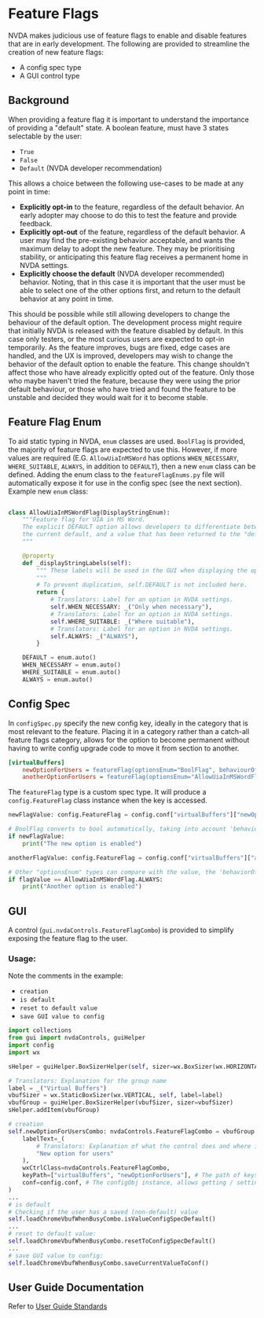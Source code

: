 # Feature Flags

NVDA makes judicious use of feature flags to enable and disable features that are in early development.
The following are provided to streamline the creation of new feature flags:
- A config spec type
- A GUI control type

## Background
When providing a feature flag it is important to understand the importance of providing a "default" state.
A boolean feature, must have 3 states selectable by the user:
- `True`
- `False`
- `Default` (NVDA developer recommendation)

This allows a choice between the following use-cases to be made at any point in time:
- **Explicitly opt-in** to the feature, regardless of the default behavior. 
An early adopter may choose to do this to test the feature and provide feedback.
- **Explicitly opt-out** of the feature, regardless of the default behavior.
A user may find the pre-existing behavior acceptable, and wants the maximum delay to adopt the new feature.
They may be prioritising stability, or anticipating this feature flag receives a permanent home in NVDA settings.
- **Explicitly choose the default** (NVDA developer recommended) behavior.
Noting, that in this case it is important that the user must be able to select one of the other options first,
and return to the default behavior at any point in time.

This should be possible while still allowing developers to change the behaviour
of the default option.
The development process might require that initially NVDA is released with
the feature disabled by default.
In this case only testers, or the most curious users are expected to opt-in temporarily.
As the feature improves, bugs are fixed, edge cases are handled, and the UX is improved,
developers may wish to change the behavior of the default option to enable the feature.
This change shouldn't affect those who have already explicitly opted out of the feature.
Only those who maybe haven't tried the feature, because they were using the prior default behaviour, or
those who have tried and found the feature to be unstable and decided they would wait for it to become
stable.

## Feature Flag Enum
To aid static typing in NVDA, `enum` classes are used.
`BoolFlag` is provided, the majority of feature flags are expected to use this.
However, if more values are required (E.G. `AllowUiaInMSWord` has options `WHEN_NECESSARY`, `WHERE_SUITABLE`, `ALWAYS`, in addition to `DEFAULT`), then a new `enum` class can be defined.
Adding the enum class to the `featureFlagEnums.py` file will automatically expose it for use in the config spec (see the next section).
Example new `enum` class:

```python

class AllowUiaInMSWordFlag(DisplayStringEnum):
	"""Feature flag for UIA in MS Word.
	The explicit DEFAULT option allows developers to differentiate between a value set that happens to be
	the current default, and a value that has been returned to the "default" explicitly.
	"""

	@property
	def _displayStringLabels(self):
		""" These labels will be used in the GUI when displaying the options.
		"""
		# To prevent duplication, self.DEFAULT is not included here.
		return {
			# Translators: Label for an option in NVDA settings.
			self.WHEN_NECESSARY: _("Only when necessary"),
			# Translators: Label for an option in NVDA settings.
			self.WHERE_SUITABLE: _("Where suitable"),
			# Translators: Label for an option in NVDA settings.
			self.ALWAYS: _("ALWAYS"),
		}

	DEFAULT = enum.auto()
	WHEN_NECESSARY = enum.auto()
	WHERE_SUITABLE = enum.auto()
	ALWAYS = enum.auto()
```

## Config Spec
In `configSpec.py` specify the new config key, ideally in the category that is most relevant to the feature.
Placing it in a category rather than a catch-all feature flags category, allows for the option to become
permanent without having to write config upgrade code to move it from section to another.

```ini
[virtualBuffers]
    newOptionForUsers = featureFlag(optionsEnum="BoolFlag", behaviourOfDefault="disabled")
    anotherOptionForUsers = featureFlag(optionsEnum="AllowUiaInMSWordFlag", behaviourOfDefault="WHERE_SUITABLE")
```

The `featureFlag` type is a custom spec type.
It will produce a `config.FeatureFlag` class instance when the key is accessed.
```python
newFlagValue: config.FeatureFlag = config.conf["virtualBuffers"]["newOptionForUsers"]

# BoolFlag converts to bool automatically, taking into account 'behaviorOfDefault'
if newFlagValue:
    print("The new option is enabled")

anotherFlagValue: config.FeatureFlag = config.conf["virtualBuffers"]["anotherOptionForUsers"]

# Other "optionsEnum" types can compare with the value, the 'behaviorOfDefault' is taken into account.
if flagValue == AllowUiaInMSWordFlag.ALWAYS:
    print("Another option is enabled")
```

## GUI
A control (`gui.nvdaControls.FeatureFlagCombo`) is provided to simplify exposing the feature flag to the user.

### Usage:
Note the comments in the example:
- `creation`
- `is default`
- `reset to default value`
- `save GUI value to config`


```python
import collections
from gui import nvdaControls, guiHelper
import config
import wx

sHelper = guiHelper.BoxSizerHelper(self, sizer=wx.BoxSizer(wx.HORIZONTAL))

# Translators: Explanation for the group name
label = _("Virtual Buffers")
vbufSizer = wx.StaticBoxSizer(wx.VERTICAL, self, label=label)
vbufGroup = guiHelper.BoxSizerHelper(vbufSizer, sizer=vbufSizer)
sHelper.addItem(vbufGroup)

# creation
self.newOptionForUsersCombo: nvdaControls.FeatureFlagCombo = vbufGroup.addLabeledControl(
    labelText=_(
        # Translators: Explanation of what the control does and where it is used.
        "New option for users"
    ),
    wxCtrlClass=nvdaControls.FeatureFlagCombo,
    keyPath=["virtualBuffers", "newOptionForUsers"], # The path of keys, see config spec.
    conf=config.conf, # The configObj instance, allows getting / setting the value
)
...
# is default
# Checking if the user has a saved (non-default) value
self.loadChromeVbufWhenBusyCombo.isValueConfigSpecDefault()
...
# reset to default value:
self.loadChromeVbufWhenBusyCombo.resetToConfigSpecDefault()
...
# save GUI value to config:
self.loadChromeVbufWhenBusyCombo.saveCurrentValueToConf()
```

## User Guide Documentation
Refer to [User Guide Standards](./userGuideStandards.md#feature-settings)
